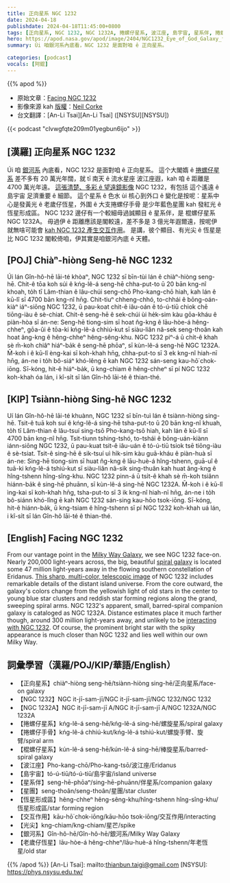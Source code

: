 ```yaml
---
title: 正向星系 NGC 1232
date: 2024-04-18
publishdate: 2024-04-18T11:45:00+0800
tags: [正向星系, NGC 1232, NGC 1232A, 捲螺仔星系, 波江座, 島宇宙, 星系伴, 捲螺仔手骨, 星團, 恆星形成區, 棍螺仔星系, 交互作用, 光尖, 銀河系, 老歲仔恆星]
hero: https://apod.nasa.gov/apod/image/2404/NGC1232_Eye_of_God_Galaxy_fullsize_2024-03-28_1024.jpg
summary: Úi 咱銀河系內底看，NGC 1232 是面對咱 ê 正向星系。

categories: [podcast]
vocals: [阿錕]
---
```


{{% apod %}}

- 原始文章：[Facing NGC 1232](https://apod.nasa.gov/apod/ap240410.html)
- 影像來源 kah [版權][copyright]：[Neil Corke](https://www.astrobin.com/users/NeilCorke/)
- 台文翻譯：[An-Li Tsai][An-Li Tsai] ([NSYSU][NSYSU])

{{< podcast "clvwgfqte209m01yegbun6ijo" >}}

## [漢羅] 正向星系 NGC 1232
Úi 咱 [銀河系][Milky Way Galaxy] 內底看，NGC 1232 是面對咱 ê 正向星系。
這个大閣媠 ê [捲螺仔星系][spiral galaxy] 差不多有 20 萬光年闊，就 tī 南天 ê 流水星座 波江座遐，kah 咱 ê 距離是 4700 萬光年遠。
[這張清楚、多彩 ê 望遠鏡影像][This sharp, multi-color, telescopic image] NGC 1232，有包括 這个遙遠 ê 島宇宙 足濟重要 ê 細節。
這个星系 ê 色水 ùi 核心到外口 ê 變化是按呢：星系中心是發黃光 ê 老歲仔恆星，外圍 ê 大支捲螺仔手骨 是少年藍色星團 kah 發紅光 ê 恆星形成區。
NGC 1232 邊仔有一个較細毋過誠顯目 ê 星系伴，是 棍螺仔星系 NGC 1232A。
毋過伊 ê 距離應該是閣較遠，差不多是 3 億光年遐爾遠，按呢伊就無啥可能會 [kah NGC 1232 產生交互作用][interacting with NGC 1232]。
是講，彼个顯目、有光尖 ê 恆星是比 NGC 1232 閣較倚咱，伊其實是咱銀河內底 ê 天體。

## [POJ] Chiàⁿ-hiòng Seng-hē NGC 1232
Úi lán Gîn-hô-hē lāi-té khòaⁿ, NGC 1232 sī bīn-tùi lán ê chiàⁿ-hiòng seng-hē.
Chit-ê tōa koh súi ê kńg-lê-á seng-hē chha-put-to ū 20 bān kng-nî khoah, to̍h tī Lâm-thian ê lâu-chúi seng-chō Pho-kang-chō hiah, kah lán ê kū-lî sī 4700 bān kng-nî hn̄g.
Chit-tiuⁿ chheng-chhó, to-chhái ê bōng-oán-kiàⁿ iáⁿ-siōng NGC 1232, ū pau-koat chit-ê iâu-oán ê tó-ú-tiū chiok chē tiōng-iàu ê sè-chiat.
Chit-ê seng-hē ê sek-chúi ùi he̍k-sim kàu gōa-kháu ê piàn-hòa sī án-ne:
Seng-hē tiong-sim sī hoat n̂g-kng ê lāu-hòe-á hêng-chheⁿ, gōa-ûi ê tōa-ki kńg-lê-á chhiú-kut sī siàu-liân nâ-sek seng-thoân kah hoat âng-kng ê hêng-chheⁿ hêng-sêng-khu.
NGC 1232 piⁿ-á ū chi̍t-ê khah sè m̄-koh chiâⁿ hiáⁿ-ba̍k ê seng-hē phōaⁿ, sī kùn-lê-á seng-hē NGC 1232A.
M̄-koh i ê kū-lî èng-kai sī koh-khah hn̄g, chha-put-to sī 3 ek kng-nî hiah-nī hn̄g, án-ne i to̍h bô-siáⁿ khó-lêng ē kah NGC 1232 sán-seng kau-hō͘ chok-iōng.
Sī-kóng, hit-ê hiáⁿ-ba̍k, ū kng-chiam ê hêng-chheⁿ sī pí NGC 1232 koh-khah óa lán, i kî-si̍t sī lán Gîn-hô lāi-té ê thian-thé.

## [KIP] Tsiànn-hiòng Sing-hē NGC 1232
Uí lán Gîn-hô-hē lāi-té khuànn, NGC 1232 sī bīn-tuì lán ê tsiànn-hiòng sing-hē.
Tsit-ê tuā koh suí ê kńg-lê-á sing-hē tsha-put-to ū 20 bān kng-nî khuah, to̍h tī Lâm-thian ê lâu-tsuí sing-tsō Pho-kang-tsō hiah, kah lán ê kū-lî sī 4700 bān kng-nî hn̄g.
Tsit-tiunn tshing-tshó, to-tshái ê bōng-uán-kiànn iánn-siōng NGC 1232, ū pau-kuat tsit-ê iâu-uán ê tó-ú-tiū tsiok tsē tiōng-iàu ê sè-tsiat.
Tsit-ê sing-hē ê sik-tsuí uì hi̍k-sim kàu guā-kháu ê piàn-huà sī án-ne:
Sing-hē tiong-sim sī huat n̂g-kng ê lāu-huè-á hîng-tshenn, guā-uî ê tuā-ki kńg-lê-á tshiú-kut sī siàu-liân nâ-sik sing-thuân kah huat âng-kng ê hîng-tshenn hîng-sîng-khu.
NGC 1232 pinn-á ū tsi̍t-ê khah sè m̄-koh tsiânn hiánn-ba̍k ê sing-hē phuānn, sī kùn-lê-á sing-hē NGC 1232A.
M̄-koh i ê kū-lî ìng-kai sī koh-khah hn̄g, tsha-put-to sī 3 ik kng-nî hiah-nī hn̄g, án-ne i to̍h bô-siánn khó-lîng ē kah NGC 1232 sán-sing kau-hōo tsok-iōng.
Sī-kóng, hit-ê hiánn-ba̍k, ū kng-tsiam ê hîng-tshenn sī pí NGC 1232 koh-khah uá lán, i kî-si̍t sī lán Gîn-hô lāi-té ê thian-thé.

## [English] Facing NGC 1232
From our vantage point in the [Milky Way Galaxy][Milky Way Galaxy], we see NGC 1232 face-on.
Nearly 200,000 light-years across, the big, beautiful [spiral galaxy][spiral galaxy] is located some 47 million light-years away in the flowing southern constellation of Eridanus.
[This sharp, multi-color, telescopic image][This sharp, multi-color, telescopic image] of NGC 1232 includes remarkable details of the distant island universe.
From the core outward, the galaxy's colors change from the yellowish light of old stars in the center to young blue star clusters and reddish star forming regions along the grand, sweeping spiral arms.
NGC 1232's apparent, small, barred-spiral companion galaxy is cataloged as NGC 1232A.
Distance estimates place it much farther though, around 300 million light-years away, and unlikely to be [interacting with NGC 1232][interacting with NGC 1232].
Of course, the prominent bright star with the spiky appearance is much closer than NGC 1232 and lies well within our own Milky Way.

## 詞彙學習（漢羅/POJ/KIP/華語/English）
- 【正向星系】chiàⁿ-hiòng seng-hē/tsiànn-hiòng sing-hē/正向星系/face-on galaxy
- 【NGC 1232】NGC it-jī-sam-jī/NGC it-jī-sam-jī/NGC 1232/NGC 1232
- 【NGC 1232A】NGC it-jī-sam-jī A/NGC it-jī-sam-jī A/NGC 1232A/NGC 1232A
- 【捲螺仔星系】kńg-lê-á seng-hē/kńg-lê-á sing-hē/螺旋星系/spiral galaxy
- 【捲螺仔手骨】kńg-lê-á chhiú-kut/kńg-lê-á tshiú-kut/螺旋手臂、旋臂/spiral arm
- 【棍螺仔星系】kún-lê-á seng-hē/kún-lê-á sing-hē/棒旋星系/barred-spiral galaxy
- 【波江座】Pho-kang-chō/Pho-kang-tsō/波江座/Eridanus
- 【島宇宙】tó-ú-tiū/tó-ú-tiū/島宇宙/island universe
- 【星系伴】seng-hē-phōaⁿ/sing-hē-phuānn/伴星系/companion galaxy
- 【星團】seng-thoân/seng-thoân/星團/star cluster
- 【恆星形成區】hêng-chheⁿ hêng-sêng-khu/hîng-tshenn hîng-sîng-khu/恆星形成區/star forming region
- 【交互作用】kāu-hō͘ chok-iōng/kāu-hōo tsok-iōng/交互作用/interacting
- 【光尖】kng-chiam/kng-chiam/星芒/spike
- 【銀河系】Gîn-hô-hē/Gîn-hô-hē/銀河系/Milky Way Galaxy
- 【老歲仔恆星】lāu-hòe-á hêng-chheⁿ/lāu-huè-á hîng-tshenn/年老恆星/old star

{{% /apod %}}
[An-Li Tsai]: mailto:thianbun.taigi@gmail.com
[NSYSU]: https://phys.nsysu.edu.tw/

[copyright]: https://apod.nasa.gov/apod/fap/lib/about_apod.html#srapply
[License]: https://creativecommons.org/licenses/by/3.0/

[Milky Way Galaxy]:https://science.nasa.gov/resource/the-milky-way-galaxy/
[spiral galaxy]:http://www.messier.seds.org/spir.html
[This sharp, multi-color, telescopic image]:https://www.astrobin.com/rwrm1e/
[interacting with NGC 1232]:https://ui.adsabs.harvard.edu/abs/2021MNRAS.503..997S/abstract
